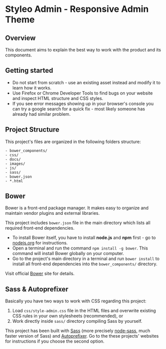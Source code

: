 # Styleo Admin - Responsive Admin Theme

## Overview

This document aims to explain the best way to work with the product and its components.

## Getting started

- Do not start from scratch - use an existing asset instead and modify it to learn how it works.
- Use Firefox or Chrome Developer Tools to find bugs on your website and inspect HTML structure and CSS styles.
- If you see error messages showing up in your browser's console you can try a google search for a quick fix - most likely someone has already had similar problem.

## Project Structure

This project's files are organized in the following folders structure:

```
- bower_components/
- css/
- docs/
- images/
- js/
- sass/
- bower.json
- *.html
```

## Bower

Bower is a front-end package manager. It makes easy to organize and maintain vendor plugins and external libraries.

This project includes `bower.json` file in the main directory which lists all required front-end dependencies.

- To install Bower itself, you have to install **node.js** and **npm** first - go to [nodejs.org](http://nodejs.org/) for instructions.
- Open a terminal and run the command `npm install -g bower`. This command will install Bower globally on your computer.
- Go to the project's main directory in a terminal and run `bower install` to install all front-end dependencies into the `bower_components/` directory.

Visit official [Bower](http://bower.io/) site for details.

## Sass & Autoprefixer

Basically you have two ways to work with CSS regarding this project:

1. Load `css/style-admin.css` file in the HTML files and overwrite existing CSS rules in your own stylesheets (recommended), or
2. Work directly inside `sass/` directory compiling Sass by yourself.

This project has been built with [Sass](http://sass-lang.com/) (more precisely [node-sass](https://github.com/sass/node-sass), much faster version of Sass) and [Autoprefixer](https://github.com/postcss/autoprefixer). Go to the these projects' websites for instructions if you choose the second option.